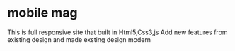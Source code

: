 # mobile mag
This is full responsive site that built in Html5,Css3,js
Add new features from existing design and made exsting design modern
